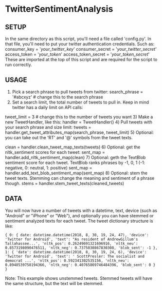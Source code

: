 # TwitterSentimentAnalysis
## SETUP 

In the same directory as this script, you'll need
a file called 'config.py'. In that file, you'll 
need to put your twitter authentication credentials. 
Such as:
consumer_key = '_your_twitter_key_'
consumer_secret = '_your_twitter_secret_'
access_token = '_your_token_'
access_token_secret = '_your_token_secret_'
These are imported at the top of this script and are required
for the script to run correctly.
## USAGE

1) Pick a search phrase to pull tweets from twitter:
search_phrase = '#abcxyz' # change this to the search phrase
2)  Set a search limit, the total number of tweets to 
    pull in. Keep in mind twitter has a daily limit on 
    API calls:
 
tweet_limit = 3  # change this to the number of tweets you want
3) Make a new TweetHandler, like this:
handler = TweetHandler()
4) Pull tweets with your search phrase and size limit:
tweets = handler.get_tweet_attributes_map(search_phrase, tweet_limit)
5)  Optional: you can take out the 'RT' and '@' symbols 
    from the tweet texts.
    
clean = handler.clean_tweet_map_texts(tweets)
6) Optional: get the nltk_sentiment scores for each tweet:
sent_map = handler.add_nltk_sentiment_map(clean)
7)  Optional: geth the TextBlob sentiment score for each tweet.
    TextBlob ranks phrases by -1, 0, 1 (-1: negative, 0: neutral, 1: positive)
sent_map = handler.add_text_blob_sentiment_map(sent_map)
8)  Optional: stem the tweet texts. Stemming can change the meaning
    and sentiment of a phrase though.
stems = handler.stem_tweet_texts(cleaned_tweets)
## DATA

You will now have a number of tweets with a datetime, text,
device (such as "Android" or "iPhone" or "Web"), and optionally 
you can have stemmed or sentiment analyzed texts for each tweet. 
The tweet dictionary structure is like:


`{
    0: {
        date: datetime.datetime(2018, 8, 30, 19, 24, 47),
        'device': 'Twitter for Android',
        'text': "As resident of AndrewGillum's Tallahassee...',
        'nltk_pos': 0.26249691321696916,
        'nltk_neu': 0.8573198090476511,
        'nltk_neg': 0.7375030867830308,
        'blob_sent': -1
    },
    1: {
        'date': datetime.datetime(2018, 8, 30, 19, 24, 6),
        'device': 'Twitter for Android',
        'text': ' ScottPresler: The socialist and democrat ...',
        'nltk_pos': 0.592341302535156,
        'nltk_neu': 0.8948539758194366,
        'nltk_neg': 0.40765869746484396,
        'blob_sent': 0
    }
}`


Note: This example shows unstemmed tweets. Stemmed tweets will have the same
structure, but the text will be stemmed.
